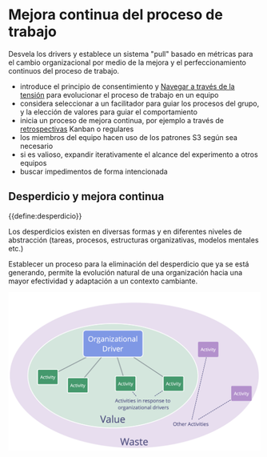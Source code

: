 # Mejora continua del proceso de trabajo

<summary>
Desvela los drivers y establece un sistema "pull" basado en métricas para el cambio organizacional por medio de la mejora y el perfeccionamiento continuos del proceso de trabajo.
</summary>

- introduce el principio de consentimiento y [Navegar a través de la tensión](section:navigate-via-tension) para evolucionar el proceso de trabajo en un equipo
- considera seleccionar a un facilitador para guiar los procesos del grupo, y la elección de valores para guiar el comportamiento
- inicia un proceso de mejora continua, por ejemplo a través de [retrospectivas](section:retrospective) Kanban o regulares
- los miembros del equipo hacen uso de los patrones S3 según sea necesario
- si es valioso, expandir iterativamente el alcance del experimento a otros equipos
- buscar impedimentos de forma intencionada

## Desperdicio y mejora continua

{{define:desperdicio}}

Los desperdicios existen en diversas formas y en diferentes niveles de abstracción (tareas, procesos, estructuras organizativas, modelos mentales etc.)

Establecer un proceso para la eliminación del desperdicio que ya se está generando, permite la evolución natural de una organización hacia una mayor efectividad y adaptación a un contexto cambiante.

![Drivers, valor y desperdicio](img/workflow-and-value/drivers-value-waste.png)